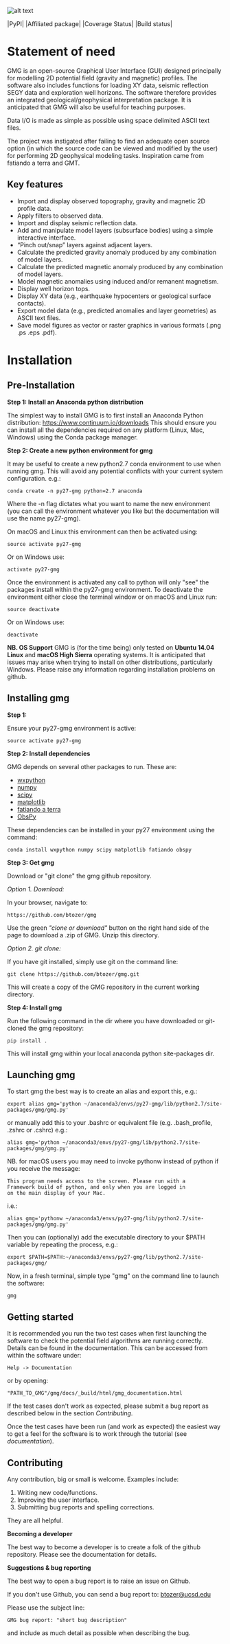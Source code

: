 ![alt text](https://github.com/btozer/gmg/blob/master/gmg/docs/_sources/_static/gmg_logo.png)


|PyPI| |Affiliated package| |Coverage Status| |Build status|

Statement of need
=================

GMG is an open-source Graphical User Interface (GUI) designed principally for modelling
2D potential field (gravity and magnetic) profiles. The software also includes 
functions for loading XY data, seismic reflection SEGY data and exploration well horizons.
The software therefore provides an integrated geological/geophysical interpretation
package. It is anticipated that GMG will also be useful for teaching purposes.

Data I/O is made as simple as possible using space delimited ASCII text files.

The project was instigated after failing to find an adequate open source option
(in which the source code can be viewed and modified by the user) for performing 2D 
geophysical modeling tasks. Inspiration came from fatiando a terra and GMT.

Key features
------------

* Import and display observed topography, gravity and magnetic 2D profile data.
* Apply filters to observed data.
* Import and display seismic reflection data.
* Add and manipulate model layers (subsurface bodies) using a simple interactive interface.
* “Pinch out/snap” layers against adjacent layers.
* Calculate the predicted gravity anomaly produced by any combination of model layers.
* Calculate the predicted magnetic anomaly produced by any combination of model layers.
* Model magnetic anomalies using induced and/or remanent magnetism.
* Display well horizon tops.
* Display XY data (e.g., earthquake hypocenters or geological surface contacts).
* Export model data (e.g., predicted anomalies and layer geometries) as ASCII text files.
* Save model figures as vector or raster graphics in various formats (.png .ps .eps .pdf).


Installation
============

Pre-Installation
----------------

**Step 1: Install an Anaconda python distribution**

The simplest way to install GMG is to first install an Anaconda Python distribution: https://www.continuum.io/downloads
This should ensure you can install all the dependencies required on any platform (Linux, Mac, Windows)
using the Conda package manager.

**Step 2: Create a new python environment for gmg**

It may be useful to create a new python2.7 conda environment to use when running gmg. This will avoid any potential
conflicts with your current system configuration. e.g.:

    conda create -n py27-gmg python=2.7 anaconda

Where the -n flag dictates what you want to name the new environment (you can call the environment whatever you like
but the documentation will use the name py27-gmg).

On macOS and Linux this environment can then be activated using:

    source activate py27-gmg

Or on Windows use:

    activate py27-gmg

Once the environment is activated any call to python will only "see" the packages install within the py27-gmg
environment. To deactivate the environment either close the terminal window or on macOS and Linux run:

    source deactivate

Or on Windows use:

    deactivate

**NB. OS Support**
GMG is (for the time being) only tested on **Ubuntu 14.04 Linux** and **macOS High Sierra** operating systems. 
It is anticipated that issues may arise when trying to install on other distributions, particularly Windows.
Please raise any information regarding installation problems on github.


Installing gmg
--------------

**Step 1:**

Ensure your py27-gmg environment is active:

    source activate py27-gmg


**Step 2: Install dependencies**

GMG depends on several other packages to run. These are:

* [wxpython](http://wiki.wxpython.org/)
* [numpy](http://www.numpy.org)
* [scipy](http://scipy.org/)
* [matplotlib](http://matplotlib.sourceforge.net/)
* [fatiando a terra](http://www.fatiando.org/)
* [ObsPy](http://docs.obspy.org/)

These dependencies can be installed in your py27 environment using the command:

    conda install wxpython numpy scipy matplotlib fatiando obspy


**Step 3: Get gmg**

Download or "git clone" the gmg github repository. 

*Option 1. Download:* 

In your browser, navigate to:

    https://github.com/btozer/gmg

Use the green *"clone or download"* button on the right hand side of the page to download a .zip of GMG. Unzip this
directory.

*Option 2. git clone:* 

If you have git installed, simply use git on the command line:

    git clone https://github.com/btozer/gmg.git

This will create a copy of the GMG repository in the current working directory. 

**Step 4: Install  gmg**

Run the following command in the dir where you have downloaded or git-cloned the gmg repository:

    pip install .

This will install gmg within your local anaconda python site-packages dir.


Launching gmg
-------------

To start gmg the best way is to create an alias and export this, e.g.:

    export alias gmg='python ~/anaconda3/envs/py27-gmg/lib/python2.7/site-packages/gmg/gmg.py'

or manually add this to your .bashrc or equivalent file (e.g. .bash_profile, .zshrc or .cshrc) e.g.:

    alias gmg='python ~/anaconda3/envs/py27-gmg/lib/python2.7/site-packages/gmg/gmg.py'

NB. for macOS users you may need to invoke pythonw instead of python if you receive the message:

    This program needs access to the screen. Please run with a
    Framework build of python, and only when you are logged in
    on the main display of your Mac.

i.e.:

    alias gmg='pythonw ~/anaconda3/envs/py27-gmg/lib/python2.7/site-packages/gmg/gmg.py'

Then you can (optionally) add the executable directory to your $PATH variable by repeating the process, e.g.:

    export $PATH=$PATH:~/anaconda3/envs/py27-gmg/lib/python2.7/site-packages/gmg/

Now, in a fresh terminal, simple type "gmg" on the command line to launch the software:

    gmg


Getting started
---------------

It is recommended you run the two test cases when first launching the software to check the potential field algorithms 
are running correctly. Details can be found in the documentation. This can be accessed from within
the software under:

    Help -> Documentation

or by opening:
    
    "PATH_TO_GMG"/gmg/docs/_build/html/gmg_documentation.html

If the test cases don't work as expected, please submit a bug report as described
below in the section *Contributing*.

Once the test cases have been run (and work as expected) the easiest way to get a feel for the 
software is to work through the tutorial (see *documentation*).


Contributing
------------

Any contribution, big or small is welcome. Examples include:

1. Writing new code/functions.
2. Improving the user interface.
3. Submitting bug reports and spelling corrections.

They are all helpful.

**Becoming a developer**

The best way to become a developer is to create a folk of the github repository.
Please see the documentation for details.

**Suggestions & bug reporting**

The best way to open a bug report is to raise an issue on Github.

If you don't use Github, you can send a bug report to: btozer@ucsd.edu

Please use the subject line:
    
    GMG bug report: "short bug description"

and include as much detail as possible when describing the bug.
